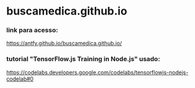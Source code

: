 # buscamedica.github.io

### link para acesso:
https://antfy.github.io/buscamedica.github.io/

### tutorial "TensorFlow.js Training in Node.js" usado:
https://codelabs.developers.google.com/codelabs/tensorflowjs-nodejs-codelab#0
